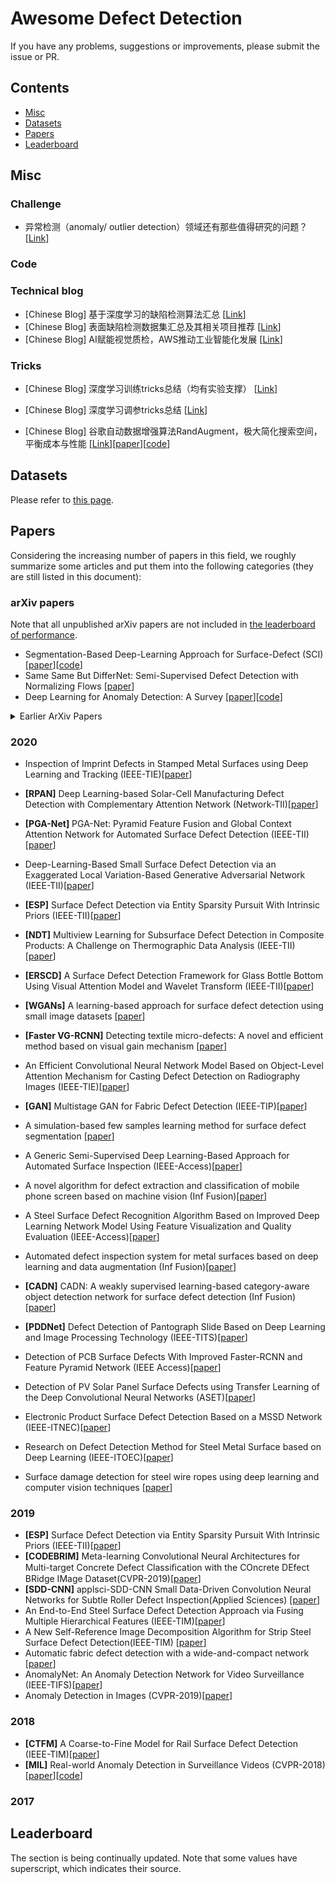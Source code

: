# Awesome Defect Detection

If you have any problems, suggestions or improvements, please submit the issue or PR.

## Contents
* [Misc](#misc)
* [Datasets](#datasets)
* [Papers](#papers)
* [Leaderboard](#leaderboard)

## Misc



### Challenge
- 异常检测（anomaly/ outlier detection）领域还有那些值得研究的问题？[[Link](https://mp.weixin.qq.com/s/9LARhkDabD5kLwqFf8GBdA)]



### Code


### Technical blog
- [Chinese Blog] 基于深度学习的缺陷检测算法汇总 [[Link](https://mp.weixin.qq.com/s/0yIetPltdvFkCe4kwpGa2w)]
- [Chinese Blog] 表面缺陷检测数据集汇总及其相关项目推荐 [[Link](https://mp.weixin.qq.com/s?__biz=MzI5MDUyMDIxNA==&mid=2247498632&idx=2&sn=a39387b9c15794393eb6e2c9561616cf&chksm=ec1c1671db6b9f676670c815e540bc5fadc2d94ac05404d0dcfbca82f5f93bc09331fb61c95d&scene=21#wechat_redirect)]
- [Chinese Blog] AI赋能视觉质检，AWS推动工业智能化发展 [[Link](https://mp.weixin.qq.com/s?__biz=MzU1NDA4NjU2MA==&mid=2247517822&idx=3&sn=f61b763c8a07e48cfade590d218bd16a&chksm=fbea3fb1cc9db6a79e52ff04978d30606ad13d8e10f191a349d09d2a8f628eea45c582c2513d&mpshare=1&scene=1&srcid=1022y3iRSltC5x4W8Jz4CiWF&sharer_sharetime=1603347194546&sharer_shareid=fd8c7684b39b2eac07b5e0c63bf1346a&key=b06d693918fd14f4b283dbcd926b7b269de3b24b1cdfa46dd2016e0fe663cd140aee796388fa776211ead2c1b93195c93e6594d5f7834d2570721ba06a8428bc5710f7dbea7baf3c2d751ae8d466bd163e23efc96b486bec498660c517b6cb5bcf48f9a7fe582d473c46a1014e57acae6daa9ef201c5ff3afac5ba77891b415f&ascene=1&uin=Mjg1Mzg0ODMzMA%3D%3D&devicetype=Windows+10+x64&version=6300002f&lang=zh_CN&exportkey=AYlF1wxf5QUVRVQmjz63J1Y%3D&pass_ticket=qp6dW60bJ2CUrvoxYSHea6AaqaqDMG8%2FoEUMCswn%2FqEOUGhIdg1gpdhSK6LerXDw&wx_header=0)]

### Tricks
- [Chinese Blog] 深度学习训练tricks总结（均有实验支撑） [[Link](https://mp.weixin.qq.com/s?__biz=Mzg4ODA3OTcyNA==&mid=2247502051&idx=3&sn=761cc7b908f14bc64fc028db0e97274e&chksm=cf821ce0f8f595f60706a860e87b4169432fa91101875797cff772916cca47fb2002e00e292d&mpshare=1&scene=1&srcid=10224rDFCVIXmpVIB9Rz0WvV&sharer_sharetime=1603361600193&sharer_shareid=fd8c7684b39b2eac07b5e0c63bf1346a&key=98afdbf20ac9b6e8132e0838603e4323a86efc4bc50f877a881004c36b75d0448370a9483569cdeedc40a3eae7be56431cca20d5f3c11ae1833bc54cbf769e6bfa0e57737d6261032c9f9159ae0b0a1f4730d92103221e34cca6ee87cfbf713dbee1c22ac7e43bf10c7465375c7acba82ee2ac2f694c92d434916ac83fab97f6&ascene=1&uin=Mjg1Mzg0ODMzMA%3D%3D&devicetype=Windows+10+x64&version=6300002f&lang=zh_CN&exportkey=AaoFLlmx7O6NSdJ2EYllnKA%3D&pass_ticket=Cz67wUTL3RpVi0NHLVPCJOM8DtIHGFNJZqgE5Tk%2FDHEDHwgbRWtMAfGco6cfR%2BOZ&wx_header=0)]
- [Chinese Blog] 深度学习调参tricks总结 [[Link](https://mp.weixin.qq.com/s?__biz=MzI5MDUyMDIxNA==&mid=2247510986&idx=1&sn=bce091af523416fe54d9d1b24fba94d3&chksm=ec1c4633db6bcf25721b1def549c324092180b17e5a0e509369af7f1d9793798633c3593f5fb&mpshare=1&scene=1&srcid=1022TwUZyqXynikueAXZS4om&sharer_sharetime=1603361629913&sharer_shareid=fd8c7684b39b2eac07b5e0c63bf1346a&key=98afdbf20ac9b6e87aae628597c8cd0f5253b5ab624b1569558cc44b37e2c3b23172411592aa8902e533dbfd149751629c64688e305971bcfbb4d2ef540e83f639de23c2faa34a0d9a7695bcfcb5d2865734c7db87f260d7f29b4d46bf3b87d2838c8c2c52828b9c1d879f3ce40c5ac66966c010928f5a3c8ee6794369171806&ascene=1&uin=Mjg1Mzg0ODMzMA%3D%3D&devicetype=Windows+10+x64&version=6300002f&lang=zh_CN&exportkey=AZbS3PAhj53%2Bh67o0ifJEv4%3D&pass_ticket=Cz67wUTL3RpVi0NHLVPCJOM8DtIHGFNJZqgE5Tk%2FDHEDHwgbRWtMAfGco6cfR%2BOZ&wx_header=0)]

- [Chinese Blog] 谷歌自动数据增强算法RandAugment，极大简化搜索空间，平衡成本与性能 [[Link](https://mp.weixin.qq.com/s?__biz=MzI5MDUyMDIxNA==&mid=2247510988&idx=1&sn=59df689486d7ae45700651d027d858cc&chksm=ec1c4635db6bcf2379f1723941537a303598644aaf54e11b7eb32f6cf4ce8b790d0585c24091&mpshare=1&scene=1&srcid=1017bmbKXmHu3V8KE5cmm0nF&sharer_sharetime=1602947045781&sharer_shareid=fd8c7684b39b2eac07b5e0c63bf1346a&key=b0e41fc55fd7ea00ce73783ebaba5e0a4be9e02dc406d950dc14b9886b502ec802e039e30b9913dd6e23243f0c5bc6e789e7caab9c8997a5d35303de4d2975ecdbfd72e48291b556e97c5209d3b1e0316a006b77ab73c75a877c3bfd7c45cdfaadbf70308e121c969d70d19eab5ea6f88f3af31fb04a44b31585b11a9e27952f&ascene=1&uin=Mjg1Mzg0ODMzMA%3D%3D&devicetype=Windows+10+x64&version=6300002f&lang=zh_CN&exportkey=AWJGUUCV7ePJFpA89qhSBs8%3D&pass_ticket=Cz67wUTL3RpVi0NHLVPCJOM8DtIHGFNJZqgE5Tk%2FDHEDHwgbRWtMAfGco6cfR%2BOZ&wx_header=0)][[paper](https://arxiv.org/abs/1909.13719)][[code](https://github.com/tensorflow/tpu/blob/master/models/official/efficientnet/autoaugment.py)]
## Datasets

Please refer to [this page](src/Datasets.md).

## Papers

Considering the increasing number of papers in this field, we roughly summarize some articles and put them into the following categories (they are still listed in this document):


### arXiv papers
Note that all unpublished arXiv papers are not included in [the leaderboard of performance](#performance).

- Segmentation-Based Deep-Learning Approach for Surface-Defect (SCI)[[paper](https://arxiv.org/abs/1903.08536v3)][[code](https://arxiv.org/abs/1903.08536v3)]
- Same Same But DifferNet: Semi-Supervised Defect Detection with Normalizing Flows [[paper](https://arxiv.org/abs/2008.12577)]
- Deep Learning for Anomaly Detection: A Survey [[paper](https://arxiv.org/abs/1901.03407v1)][[code](https://github.com/fastforwardlabs/deepad?utm_source=catalyzex.com)]







<details>
<summary>Earlier ArXiv Papers</summary>

</details>


### 2020

- Inspection of Imprint Defects in Stamped Metal Surfaces using Deep Learning and Tracking (IEEE-TIE)[[paper](https://ieeexplore.ieee.org/document/9062515)]
- <a name="D-ConvNet"></a> **[RPAN]** Deep Learning-based Solar-Cell Manufacturing Defect Detection with Complementary Attention Network (Network-TII)[[paper](https://ieeexplore.ieee.org/document/9136904)]
- <a name="D-ConvNet"></a> **[PGA-Net]** PGA-Net: Pyramid Feature Fusion and Global Context Attention Network for Automated Surface Defect Detection (IEEE-TII)[[paper](https://ieeexplore.ieee.org/document/8930292)]
- Deep-Learning-Based Small Surface Defect Detection via an Exaggerated Local Variation-Based Generative Adversarial Network (IEEE-TII)[[paper](https://ieeexplore.ieee.org/document/8859390)]
- <a name="D-ConvNet"></a> **[ESP]** Surface Defect Detection via Entity Sparsity Pursuit With Intrinsic Priors (IEEE-TII)[[paper](https://ieeexplore.ieee.org/document/8717723)]
- <a name="D-ConvNet"></a> **[NDT]** Multiview Learning for Subsurface Defect Detection in Composite Products: A Challenge on Thermographic Data Analysis (IEEE-TII)[[paper](https://ieeexplore.ieee.org/document/8949715)]
- <a name="D-ConvNet"></a> **[ERSCD]** A Surface Defect Detection Framework for Glass Bottle Bottom Using Visual Attention Model and Wavelet Transform (IEEE-TII)[[paper](https://ieeexplore.ieee.org/document/8795569)]
- <a name="D-ConvNet"></a> **[WGANs]** A learning-based approach for surface defect detection using small image datasets [[paper](https://www.sciencedirect.com/science/article/pii/S0925231220303386?via%3Dihub)]
- <a name="D-ConvNet"></a> **[Faster VG-RCNN]** Detecting textile micro-defects: A novel and efficient method based on visual gain mechanism [[paper](https://www.sciencedirect.com/science/article/pii/S0020025520306216?via%3Dihub)]
- An Efficient Convolutional Neural Network Model Based on Object-Level Attention Mechanism for Casting Defect Detection on Radiography Images (IEEE-TIE)[[paper](https://ieeexplore.ieee.org/document/8948332)]
- <a name="D-ConvNet"></a> **[GAN]** Multistage GAN for Fabric Defect Detection (IEEE-TIP)[[paper](https://ieeexplore.ieee.org/document/8937049)]
- A simulation-based few samples learning method for surface defect segmentation [[paper](https://www.sciencedirect.com/science/article/pii/S0925231220310791?via%3Dihub)]


- A Generic Semi-Supervised Deep Learning-Based Approach for Automated Surface Inspection (IEEE-Access)[[paper](https://ieeexplore.ieee.org/document/9121251)]
- A novel algorithm for defect extraction and classification of mobile phone screen based on machine vision (Inf Fusion)[[paper](https://www.sciencedirect.com/science/article/pii/S0360835220302643)]
- A Steel Surface Defect Recognition Algorithm Based on Improved Deep Learning Network Model Using Feature Visualization and Quality Evaluation (IEEE-Access)[[paper](https://ieeexplore.ieee.org/document/9031427)]
- Automated defect inspection system for metal surfaces based on deep learning and data augmentation (Inf Fusion)[[paper](https://www.sciencedirect.com/science/article/pii/S027861252030042X)]
- <a name="D-ConvNet"></a> **[CADN]** CADN: A weakly supervised learning-based category-aware object detection network for surface defect detection (Inf Fusion)[[paper](https://www.sciencedirect.com/science/article/pii/S0031320320303745)]
- <a name="D-ConvNet"></a> **[PDDNet]** Defect Detection of Pantograph Slide Based on Deep Learning and Image Processing Technology (IEEE-TITS)[[paper](https://ieeexplore.ieee.org/document/8667891)]
- Detection of PCB Surface Defects With Improved Faster-RCNN and Feature Pyramid Network (IEEE Access)[[paper](https://ieeexplore.ieee.org/document/9113299)]
- Detection of PV Solar Panel Surface Defects using Transfer Learning of the Deep Convolutional Neural Networks (ASET)[[paper](https://ieeexplore.ieee.org/document/9118382)]
- Electronic Product Surface Defect Detection Based on a MSSD Network (IEEE-ITNEC)[[paper](https://ieeexplore.ieee.org/document/9084756)]
- Research on Defect Detection Method for Steel Metal Surface based on Deep Learning (IEEE-ITOEC)[[paper](https://ieeexplore.ieee.org/document/9141669)]
- Surface damage detection for steel wire ropes using deep learning and computer vision techniques [[paper](https://www.sciencedirect.com/science/article/pii/S026322412030381X)]


### 2019

- <a name="D-ConvNet"></a> **[ESP]** Surface Defect Detection via Entity Sparsity Pursuit With Intrinsic Priors (IEEE-TII)[[paper](https://ieeexplore.ieee.org/document/8717723/authors#authors)]
- <a name="D-ConvNet"></a> **[CODEBRIM]** Meta-learning Convolutional Neural Architectures for Multi-target Concrete Defect Classiﬁcation with the COncrete DEfect BRidge IMage Dataset(CVPR-2019)[[paper](https://openaccess.thecvf.com/content_CVPR_2019/papers/Mundt_Meta-Learning_Convolutional_Neural_Architectures_for_Multi-Target_Concrete_Defect_Classification_With_CVPR_2019_paper.pdf)]
- <a name="D-ConvNet"></a> **[SDD-CNN]** applsci-SDD-CNN Small Data-Driven Convolution Neural Networks for Subtle Roller Defect Inspection(Applied Sciences) [[paper](https://www.mdpi.com/2076-3417/9/7/1364)]
- An End-to-End Steel Surface Defect Detection Approach via Fusing Multiple Hierarchical Features (IEEE-TIM)[[paper](https://repository.lboro.ac.uk/articles/journal_contribution/An_end-to-end_steel_surface_defect_detection_approach_via_fusing_multiple_hierarchical_features/12249215)]
- A New Self-Reference Image Decomposition Algorithm for Strip Steel Surface Defect Detection(IEEE-TIM) [[paper](https://ieeexplore.ieee.org/abstract/document/8897030)]
- Automatic fabric defect detection with a wide-and-compact network [[paper](https://www.sciencedirect.com/science/article/pii/S0925231218313109?via%3Dihub)]
- AnomalyNet: An Anomaly Detection Network for Video Surveillance (IEEE-TIFS)[[paper](https://ieeexplore.ieee.org/document/8649753)]
- Anomaly Detection in Images (CVPR-2019)[[paper](https://arxiv.org/abs/1905.13147)]


### 2018

- <a name="SANet"></a> **[CTFM]** A Coarse-to-Fine Model for Rail Surface Defect Detection (IEEE-TIM)[[paper](https://ieeexplore.ieee.org/abstract/document/8424494)]
- <a name="SANet"></a> **[MIL]** Real-world Anomaly Detection in Surveillance Videos (CVPR-2018)[[paper](https://openaccess.thecvf.com/content_cvpr_2018/papers/Sultani_Real-World_Anomaly_Detection_CVPR_2018_paper.pdf)][[code](https://github.com/root-master/pose-anomaly-detection?utm_source=catalyzex.com)]


### 2017



## Leaderboard
The section is being continually updated. Note that some values have superscript, which indicates their source. 


